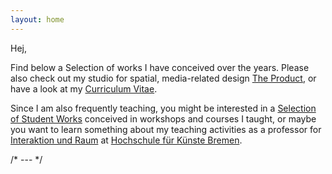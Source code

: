 ```yaml
---
layout: home
---
```


Hej,

Find below a Selection of works I have conceived over the years. Please also check out my studio for spatial, media-related design [The&nbsp;Product](https://web.archive.org/web/20150812070745/http://www.the-product.org/), or have a look at my [Curriculum&nbsp;Vitae](./curriculum-vitae/).

Since I am also frequently teaching, you might be interested in a [Selection of Student&nbsp;Works](https://digitalmedia-bremen.de/lecturer/prof-dennis-p-paul/) conceived in workshops and courses I taught, or maybe you want to learn something about my teaching activities as a professor for [Interaktion&nbsp;und&nbsp;Raum](http://interaktion-und-raum.hfk-bremen.de/) at [Hochschule&nbsp;für&nbsp;Künste&nbsp;Bremen](http://www.hfk-bremen.de/).

/* \-\-\- */
